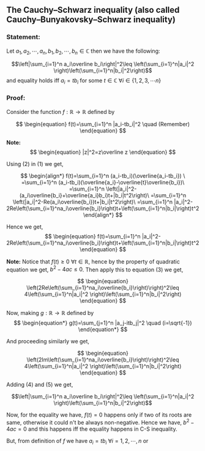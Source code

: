 ## The Cauchy–Schwarz inequality (also called Cauchy–Bunyakovsky–Schwarz inequality)

### Statement:
Let $a_1,a_2,\cdots,a_n,b_1,b_2,\cdots,b_n \in \mathbb{C}$ then we have the following:

$$\left|\sum_{i=1}^n a_i\overline b_i\right|^2\leq \left(\sum_{i=1}^n|a_i|^2 \right)\left(\sum_{i=1}^n|b_i|^2\right)$$
and equality holds iff $a_i=tb_i$ for some $t\in \mathbb{C}$ $\forall i\in \{1,2,3,\cdots n \}$

### Proof:
Consider the function $f:\mathbb{R} \rightarrow \mathbb{R}$ defined by

$$
\begin{equation}
    f(t)=\sum_{i=1}^n |a_i-tb_i|^2 \quad (Remember)
\end{equation}
$$

**Note:**
$$
\begin{equation}
|z|^2=z\overline z 
\end{equation}
$$

Using (2) in (1) we get,

$$
\begin{align*}
    f(t)=\sum_{i=1}^n (a_i-tb_i)(\overline{a_i-tb_i}) \
    =\sum_{i=1}^n (a_i-tb_i)(\overline{a_i}-\overline{t}\overline{b_i})\
    =\sum_{i=1}^n \left(|a_i|^2-(a_i\overline{b_i}+\overline{a_i}b_i)t+|b_i|t^2\right)\
    =\sum_{i=1}^n \left(|a_i|^2-Re(a_i\overline{b_i})t+|b_i|t^2\right)\
    =\sum_{i=1}^n |a_i|^2-2Re\left(\sum_{i=1}^na_i\overline{b_i}\right)t+\left(\sum_{i=1}^n|b_i|\right)t^2
\end{align*}
$$

Hence we get,
$$
\begin{equation}
    f(t)=\sum_{i=1}^n |a_i|^2-2Re\left(\sum_{i=1}^na_i\overline{b_i}\right)t+\left(\sum_{i=1}^n|b_i|\right)t^2
\end{equation}
$$

**Note:** Notice that $f(t)\geq 0$ $\forall t\in \mathbb{R}$, hence by the property of quadratic equation we get, $b^2-4ac\leq0$. Then apply this to equation (3) we get,

$$
\begin{equation}
    \left(2Re\left(\sum_{i=1}^na_i\overline{b_i}\right)\right)^2\leq 4\left(\sum_{i=1}^n|a_i|^2 \right)\left(\sum_{i=1}^n|b_i|^2\right)
\end{equation}
$$

Now, making $g: \mathbb{R}\rightarrow \mathbb{R}$ defined by 
$$
\begin{equation*}
    g(t)=\sum_{j=1}^n |a_j-itb_j|^2 \quad (i=\sqrt{-1})
\end{equation*}
$$

And proceeding similarly we get, 

$$
\begin{equation}
    \left(2Im\left(\sum_{i=1}^na_i\overline{b_i}\right)\right)^2\leq 4\left(\sum_{i=1}^n|a_i|^2 \right)\left(\sum_{i=1}^n|b_i|^2\right)
\end{equation}
$$

Adding (4) and (5) we get,

$$\left|\sum_{i=1}^n a_i\overline b_i\right|^2\leq \left(\sum_{i=1}^n|a_i|^2 \right)\left(\sum_{i=1}^n|b_i|^2\right)$$

Now, for the equality we have, $f(t)=0$ happens only if two of its roots are same, otherwise it could n't be always non-negative.
 Hence we have, $b^2-4ac=0$ and this happens iff the equality happens in C-S inequality.

 But, from definition of $f$ we have $a_i=tb_i$ $\forall i=1,2,\cdots, n$ or 
